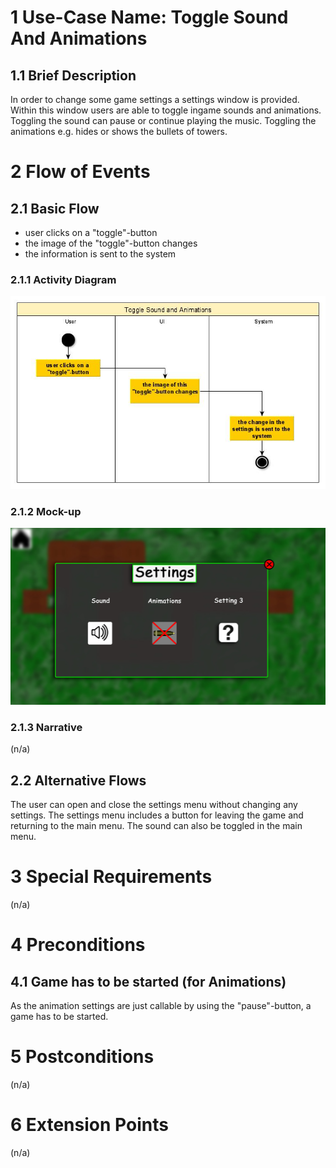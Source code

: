 # 1 Use-Case Name: Toggle Sound And Animations

## 1.1 Brief Description
In order to change some game settings a settings window is provided.
Within this window users are able to toggle ingame sounds and animations.
Toggling the sound can pause or continue playing the music.
Toggling the animations e.g. hides or shows the bullets of towers.

# 2 Flow of Events
## 2.1 Basic Flow
- user clicks on a "toggle"-button
- the image of the "toggle"-button changes
- the information is sent to the system


### 2.1.1 Activity Diagram
![Activity Diagram for ToggleSoundAndAnimations](./Activity_Diagram-Toggle_Sound_And_Animations.jpg)

### 2.1.2 Mock-up
![Mockup for ToggleSoundAndAnimations](./Mockup-Toggle_Sound_And_Animations.jpg)

### 2.1.3 Narrative
(n/a)

## 2.2 Alternative Flows
The user can open and close the settings menu without changing any settings.
The settings menu includes a button for leaving the game and returning to the main menu.
The sound can also be toggled in the main menu.

# 3 Special Requirements
(n/a)

# 4 Preconditions
## 4.1 Game has to be started (for Animations)
As the animation settings are just callable by using the "pause"-button, a game has to be started.

# 5 Postconditions
(n/a)
 
# 6 Extension Points
(n/a)
